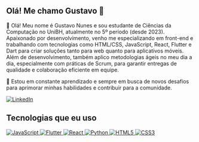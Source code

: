 ## Olá! Me chamo Gustavo 👻
👋 Olá! Meu nome é Gustavo Nunes e sou estudante de Ciências da Computação no UniBH, atualmente no 5º período (desde 2023). Apaixonado por desenvolvimento, venho me especializando em front-end e trabalhando com tecnologias como HTML/CSS, JavaScript, React, Flutter e Dart para criar soluções tanto para web quanto para aplicativos móveis. Além de desenvolvimento, também aplico metodologias ágeis no meu dia a dia, especialmente com práticas de Scrum, para garantir entregas de qualidade e colaboração eficiente em equipe.

🚀 Estou em constante aprendizado e sempre em busca de novos desafios para aprimorar minhas habilidades e contribuir para a comunidade.


[![LinkedIn](https://img.shields.io/badge/LinkedIn-000?style=for-the-badge&logo=linkedin&logoColor=0A66C2)](https://www.linkedin.com/in/gustavo-nunes-4b994326b)

## Tecnologias que eu uso

<p align="left">
  <!-- JavaScript -->
  <a href="https://developer.mozilla.org/en-US/docs/Web/JavaScript" target="_blank">
    <img src="https://img.shields.io/badge/JavaScript-000?style=for-the-badge&logo=javascript&logoColor=F7DF1E" alt="JavaScript"/>
  </a>
  
  <!-- Flutter -->
  <a href="https://flutter.dev/" target="_blank">
    <img src="https://img.shields.io/badge/Flutter-000?style=for-the-badge&logo=flutter&logoColor=02569B" alt="Flutter"/>
  </a>
  
  <!-- React -->
  <a href="https://reactjs.org/" target="_blank">
    <img src="https://img.shields.io/badge/React-000?style=for-the-badge&logo=react&logoColor=61DAFB" alt="React"/>
  </a>
  
  <!-- Python -->
  <a href="https://www.python.org/" target="_blank">
    <img src="https://img.shields.io/badge/Python-000?style=for-the-badge&logo=python&logoColor=3776AB" alt="Python"/>
  </a>
  
  <!-- HTML -->
  <a href="https://developer.mozilla.org/en-US/docs/Web/HTML" target="_blank">
    <img src="https://img.shields.io/badge/HTML5-000?style=for-the-badge&logo=html5&logoColor=E34F26" alt="HTML5"/>
  </a>
  
  <!-- CSS -->
  <a href="https://developer.mozilla.org/en-US/docs/Web/CSS" target="_blank">
    <img src="https://img.shields.io/badge/CSS3-000?style=for-the-badge&logo=css3&logoColor=1572B6" alt="CSS3"/>
  </a>
</p>
